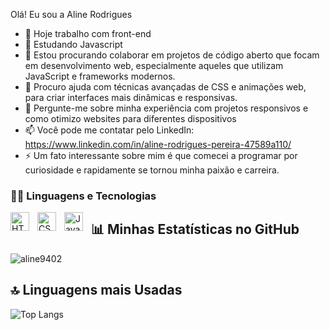 Olá! Eu sou a Aline Rodrigues

- 🔭 Hoje trabalho com front-end
- 🌱 Estudando Javascript
- 👯 Estou procurando colaborar em projetos de código aberto que focam em desenvolvimento web, especialmente aqueles que utilizam JavaScript e frameworks modernos.
- 🤔 Procuro ajuda com técnicas avançadas de CSS e animações web, para criar interfaces mais dinâmicas e responsivas.
- 💬 Pergunte-me sobre minha experiência com projetos responsivos e como otimizo websites para diferentes dispositivos
- 📫 Você pode me contatar pelo LinkedIn: https://www.linkedin.com/in/aline-rodrigues-pereira-47589a110/
- ⚡ Um fato interessante sobre mim é que comecei a programar por curiosidade e rapidamente se tornou minha paixão e carreira.

### 👩‍💻 Linguagens e Tecnologias

<img 
    align="left" 
    alt="HTML"
    title="HTML" 
    width="30px" 
    style="padding-right: 10px;" 
    src="https://cdn.jsdelivr.net/gh/devicons/devicon@latest/icons/html5/html5-original.svg" 
/>
<img 
    align="left" 
    alt="CSS" 
    title="CSS"
    width="30px" 
    style="padding-right: 10px;" 
    src="https://cdn.jsdelivr.net/gh/devicons/devicon@latest/icons/css3/css3-original.svg" 
/>
<img 
    align="left" 
    alt="JavaScript" 
    title="JavaScript"
    width="30px" 
    style="padding-right: 10px;" 
    src="https://cdn.jsdelivr.net/gh/devicons/devicon@latest/icons/javascript/javascript-original.svg" 
/>
## 📊 Minhas Estatísticas no GitHub

![aline9402](https://github-readme-stats.vercel.app/api?username=aline9402&show_icons=true&theme=radical)

## 🔝 Linguagens mais Usadas
![Top Langs](https://github-readme-stats.vercel.app/api/top-langs/?username=aline9402&layout=compact&theme=radical)
